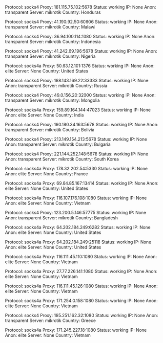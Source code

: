 Protocol: socks4
Proxy: 181.115.75.102:5678
Status: working
IP: None
Anon: transparent
Server: mikrotik
Country: Honduras

Protocol: socks4
Proxy: 41.190.92.50:60606
Status: working
IP: None
Anon: transparent
Server: mikrotik
Country: Malawi

Protocol: socks4
Proxy: 36.94.100.114:1080
Status: working
IP: None
Anon: transparent
Server: mikrotik
Country: Indonesia

Protocol: socks4
Proxy: 41.242.69.196:5678
Status: working
IP: None
Anon: transparent
Server: mikrotik
Country: Nigeria

Protocol: socks4a
Proxy: 50.63.12.101:1376
Status: working
IP: None
Anon: elite
Server: None
Country: United States

Protocol: socks4
Proxy: 188.143.169.22:33333
Status: working
IP: None
Anon: transparent
Server: mikrotik
Country: Russia

Protocol: socks4
Proxy: 49.0.156.20:32000
Status: working
IP: None
Anon: transparent
Server: mikrotik
Country: Mongolia

Protocol: socks4a
Proxy: 159.89.164.144:47023
Status: working
IP: None
Anon: elite
Server: None
Country: India

Protocol: socks4
Proxy: 190.180.34.163:5678
Status: working
IP: None
Anon: transparent
Server: mikrotik
Country: Bolivia

Protocol: socks4
Proxy: 213.149.154.213:5678
Status: working
IP: None
Anon: transparent
Server: mikrotik
Country: Bulgaria

Protocol: socks4
Proxy: 221.144.252.148:5678
Status: working
IP: None
Anon: transparent
Server: mikrotik
Country: South Korea

Protocol: socks4a
Proxy: 178.32.202.54:5330
Status: working
IP: None
Anon: elite
Server: None
Country: France

Protocol: socks4a
Proxy: 69.64.85.167:13414
Status: working
IP: None
Anon: elite
Server: None
Country: United States

Protocol: socks4a
Proxy: 116.107.176.108:1080
Status: working
IP: None
Anon: elite
Server: None
Country: Vietnam

Protocol: socks4
Proxy: 123.200.5.146:57775
Status: working
IP: None
Anon: transparent
Server: mikrotik
Country: Bangladesh

Protocol: socks4a
Proxy: 64.202.184.249:6282
Status: working
IP: None
Anon: elite
Server: None
Country: United States

Protocol: socks4a
Proxy: 64.202.184.249:25118
Status: working
IP: None
Anon: elite
Server: None
Country: United States

Protocol: socks4a
Proxy: 116.111.45.110:1080
Status: working
IP: None
Anon: elite
Server: None
Country: Vietnam

Protocol: socks4a
Proxy: 27.77.226.141:1080
Status: working
IP: None
Anon: elite
Server: None
Country: Vietnam

Protocol: socks4a
Proxy: 116.111.45.126:1080
Status: working
IP: None
Anon: elite
Server: None
Country: Vietnam

Protocol: socks4a
Proxy: 171.254.0.158:1080
Status: working
IP: None
Anon: elite
Server: None
Country: Vietnam

Protocol: socks4
Proxy: 195.251.162.32:1080
Status: working
IP: None
Anon: transparent
Server: mikrotik
Country: Greece

Protocol: socks4a
Proxy: 171.245.227.18:1080
Status: working
IP: None
Anon: elite
Server: None
Country: Vietnam

